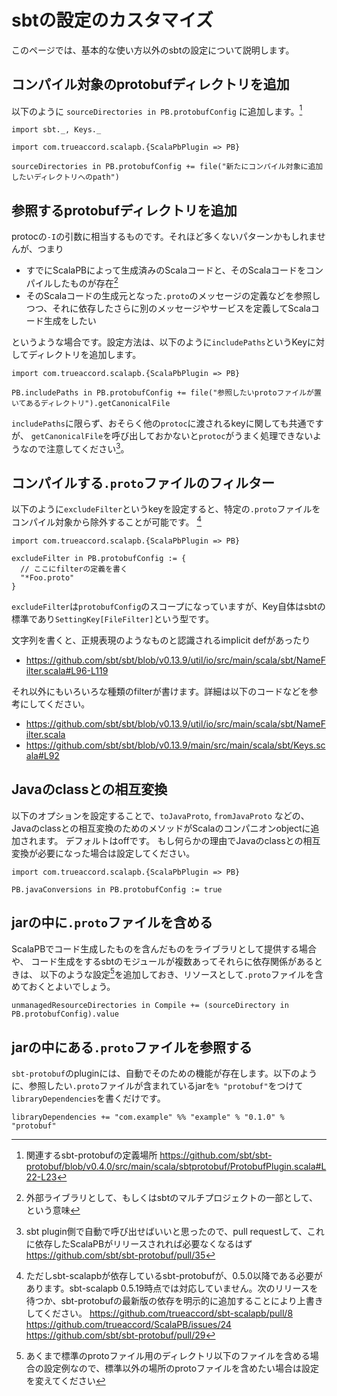 # sbtの設定のカスタマイズ

このページでは、基本的な使い方以外のsbtの設定について説明します。

## コンパイル対象のprotobufディレクトリを追加

以下のように `sourceDirectories in PB.protobufConfig` に追加します。[^src-dir-def]

```tut:invisible
import sbt._, Keys._
```

```tut:silent
import com.trueaccord.scalapb.{ScalaPbPlugin => PB}

sourceDirectories in PB.protobufConfig += file("新たにコンパイル対象に追加したいディレクトリへのpath")
```


## 参照するprotobufディレクトリを追加

protocの`-I`の引数に相当するものです。それほど多くないパターンかもしれませんが、つまり

- すでにScalaPBによって生成済みのScalaコードと、そのScalaコードをコンパイルしたものが存在[^include]
- そのScalaコードの生成元となった`.proto`のメッセージの定義などを参照しつつ、それに依存したさらに別のメッセージやサービスを定義してScalaコード生成をしたい

というような場合です。設定方法は、以下のように`includePaths`というKeyに対してディレクトリを追加します。

```tut:silent
import com.trueaccord.scalapb.{ScalaPbPlugin => PB}

PB.includePaths in PB.protobufConfig += file("参照したいprotoファイルが置いてあるディレクトリ").getCanonicalFile
```

`includePaths`に限らず、おそらく他の`protoc`に渡されるkeyに関しても共通ですが、
`getCanonicalFile`を呼び出しておかないと`protoc`がうまく処理できないようなので注意してください[^getCanonicalFile]。

## コンパイルする`.proto`ファイルのフィルター

以下のように`excludeFilter`というkeyを設定すると、特定の`.proto`ファイルをコンパイル対象から除外することが可能です。
[^exclude]

```tut:silent
import com.trueaccord.scalapb.{ScalaPbPlugin => PB}

excludeFilter in PB.protobufConfig := {
  // ここにfilterの定義を書く
  "*Foo.proto"
}
```

`excludeFilter`は`protobufConfig`のスコープになっていますが、Key自体はsbtの標準であり`SettingKey[FileFilter]`という型です。

文字列を書くと、正規表現のようなものと認識されるimplicit defがあったり
- <https://github.com/sbt/sbt/blob/v0.13.9/util/io/src/main/scala/sbt/NameFilter.scala#L96-L119>

それ以外にもいろいろな種類のfilterが書けます。詳細は以下のコードなどを参考にしてください。

- <https://github.com/sbt/sbt/blob/v0.13.9/util/io/src/main/scala/sbt/NameFilter.scala>
- <https://github.com/sbt/sbt/blob/v0.13.9/main/src/main/scala/sbt/Keys.scala#L92>


## Javaのclassとの相互変換

以下のオプションを設定することで、`toJavaProto`, `fromJavaProto` などの、Javaのclassとの相互変換のためのメソッドがScalaのコンパニオンobjectに追加されます。
デフォルトはoffです。
もし何らかの理由でJavaのclassとの相互変換が必要になった場合は設定してください。

```tut:silent
import com.trueaccord.scalapb.{ScalaPbPlugin => PB}

PB.javaConversions in PB.protobufConfig := true
```

## jarの中に`.proto`ファイルを含める

ScalaPBでコード生成したものを含んだものをライブラリとして提供する場合や、
コード生成をするsbtのモジュールが複数あってそれらに依存関係があるときは、
以下のような設定[^resource-proto]を追加しておき、リソースとして`.proto`ファイルを含めておくとよいでしょう。

```tut:silent
unmanagedResourceDirectories in Compile += (sourceDirectory in PB.protobufConfig).value
```

## jarの中にある`.proto`ファイルを参照する

`sbt-protobuf`のpluginには、自動でそのための機能が存在します。以下のように、参照したい`.proto`ファイルが含まれているjarを`% "protobuf"`をつけて`libraryDependencies`を書くだけです。

```tut:silent
libraryDependencies += "com.example" %% "example" % "0.1.0" % "protobuf"
```


[^src-dir-def]: 関連するsbt-protobufの定義場所 https://github.com/sbt/sbt-protobuf/blob/v0.4.0/src/main/scala/sbtprotobuf/ProtobufPlugin.scala#L22-L23
[^include]: 外部ライブラリとして、もしくはsbtのマルチプロジェクトの一部として、という意味
[^getCanonicalFile]: sbt plugin側で自動で呼び出せばいいと思ったので、pull requestして、これに依存したScalaPBがリリースされれば必要なくなるはず https://github.com/sbt/sbt-protobuf/pull/35
[^exclude]: ただしsbt-scalapbが依存しているsbt-protobufが、0.5.0以降である必要があります。sbt-scalapb 0.5.19時点では対応していません。次のリリースを待つか、sbt-protobufの最新版の依存を明示的に追加することにより上書きしてください。  https://github.com/trueaccord/sbt-scalapb/pull/8 https://github.com/trueaccord/ScalaPB/issues/24 https://github.com/sbt/sbt-protobuf/pull/29
[^resource-proto]: あくまで標準のprotoファイル用のディレクトリ以下のファイルを含める場合の設定例なので、標準以外の場所のprotoファイルを含めたい場合は設定を変えてください
